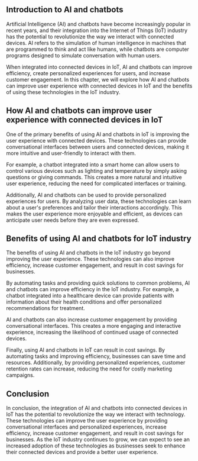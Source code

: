 
Introduction to AI and chatbots
-------------------------------

Artificial Intelligence (AI) and chatbots have become increasingly popular in recent years, and their integration into the Internet of Things (IoT) industry has the potential to revolutionize the way we interact with connected devices. AI refers to the simulation of human intelligence in machines that are programmed to think and act like humans, while chatbots are computer programs designed to simulate conversation with human users.

When integrated into connected devices in IoT, AI and chatbots can improve efficiency, create personalized experiences for users, and increase customer engagement. In this chapter, we will explore how AI and chatbots can improve user experience with connected devices in IoT and the benefits of using these technologies in the IoT industry.

How AI and chatbots can improve user experience with connected devices in IoT
-----------------------------------------------------------------------------

One of the primary benefits of using AI and chatbots in IoT is improving the user experience with connected devices. These technologies can provide conversational interfaces between users and connected devices, making it more intuitive and user-friendly to interact with them.

For example, a chatbot integrated into a smart home can allow users to control various devices such as lighting and temperature by simply asking questions or giving commands. This creates a more natural and intuitive user experience, reducing the need for complicated interfaces or training.

Additionally, AI and chatbots can be used to provide personalized experiences for users. By analyzing user data, these technologies can learn about a user's preferences and tailor their interactions accordingly. This makes the user experience more enjoyable and efficient, as devices can anticipate user needs before they are even expressed.

Benefits of using AI and chatbots for IoT industry
--------------------------------------------------

The benefits of using AI and chatbots in the IoT industry go beyond improving the user experience. These technologies can also improve efficiency, increase customer engagement, and result in cost savings for businesses.

By automating tasks and providing quick solutions to common problems, AI and chatbots can improve efficiency in the IoT industry. For example, a chatbot integrated into a healthcare device can provide patients with information about their health conditions and offer personalized recommendations for treatment.

AI and chatbots can also increase customer engagement by providing conversational interfaces. This creates a more engaging and interactive experience, increasing the likelihood of continued usage of connected devices.

Finally, using AI and chatbots in IoT can result in cost savings. By automating tasks and improving efficiency, businesses can save time and resources. Additionally, by providing personalized experiences, customer retention rates can increase, reducing the need for costly marketing campaigns.

Conclusion
----------

In conclusion, the integration of AI and chatbots into connected devices in IoT has the potential to revolutionize the way we interact with technology. These technologies can improve the user experience by providing conversational interfaces and personalized experiences, increase efficiency, increase customer engagement, and result in cost savings for businesses. As the IoT industry continues to grow, we can expect to see an increased adoption of these technologies as businesses seek to enhance their connected devices and provide a better user experience.
